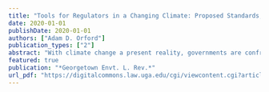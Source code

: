 ```yaml
---
title: "Tools for Regulators in a Changing Climate: Proposed Standards, State Policies, and Case Studies from the Western Grid"
date: 2020-01-01
publishDate: 2020-01-01
authors: ["Adam D. Orford"]
publication_types: ["2"]
abstract: "With climate change a present reality, governments are confronting the need to adapt their regulatory planning processes to withstand new and uncertain climate risks. This Article provides three new resources to support this essential work. First, it develops a new standard for assessing the quality of climate adaptation decisionmaking, focusing on defining the problem, quantifying adaptation benefits, and evaluating equitable distribution of risk. Second, it reviews California's climate adaptation policy development efforts between 1988 and 2018 - from the state's early efforts to study the problem, to later attempts at statewide strategic planning, until more recent work to integrate adaptation into existing regulatory processes - and applies the new assessment standard to illuminate many of the challenges that California has confronted. Third, the Article presents four case studies from California's electric power regulatory sector - electric grid reliability planning processes, wildfire risk mapping, coastal generator siting, and rate case risk costing - to demonstrate the difficulties inherent in incorporating climate-relevant data into complex technical proceedings in a transparent and consistent fashion."
featured: true
publication: "*Georgetown Envt. L. Rev.*"
url_pdf: "https://digitalcommons.law.uga.edu/cgi/viewcontent.cgi?article=2364&context=fac_artchop"
---
```


